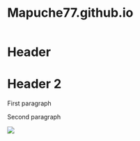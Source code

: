 # Mapuche77.github.io
<!DOCTYPE html>
<html>
    <header>
        <link rel="stylesheet" type="text/css" href="style.css">
    </header>
    <body>
        <h1 class="one">Header</h1>
        <h1 class="two">Header 2</h1>
        <p class="first">First paragraph</p>
        <p class="second">Second paragraph</p>
        <img src="https://i.pinimg.com/736x/84/54/f1/8454f12b6d2e69fcf172ea64b78b3a56.jpg">
    </body>
</html>
